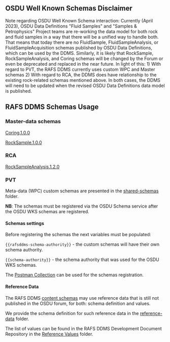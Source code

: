 ## OSDU Well Known Schemas Disclaimer

Note regarding OSDU Well Known Schema interaction: Currently (April 2023), OSDU Data Definitions "Fluid Samples" and "Samples & Petrophysics" Project teams are re-working the data model for both rock and fluid samples in a way that there will be a unified way to handle both. That means that today there are no FluidSample, FluidSampleAnalysis, or FluidSampleAcquisition schemas published by OSDU Data Definitions, which can be used by the DDMS. Similarly, it is likely that RockSample, RockSampleAnalysis, and Coring schemas will be changed by the Forum or even be deprecated and replaced in the near future. In light of this: 1) With regard to PVT, the RAFS DDMS currently uses custom WPC and Master schemas 2) With regard to RCA, the DDMS does have relationship to the existing rock-related schemas mentioned above. In both cases, the DDMS will need to be updated when the revised OSDU Data Definitions data model is published.

## RAFS DDMS Schemas Usage

### Master-data schemas

[Coring.1.0.0](https://community.opengroup.org/osdu/platform/system/schema-service/-/blob/master/deployments/shared-schemas/osdu/master-data/Coring.1.0.0.json)

[RockSample.1.0.0](https://community.opengroup.org/osdu/platform/system/schema-service/-/blob/master/deployments/shared-schemas/osdu/master-data/RockSample.1.0.0.json)

### RCA
[RockSampleAnalysis.1.2.0](https://community.opengroup.org/osdu/platform/system/schema-service/-/blob/master/deployments/shared-schemas/osdu/work-product-component/RockSampleAnalysis.1.2.0.json)

### PVT
Meta-data (WPC) custom schemas are presented in the [shared-schemas](./shared-schemas/rafsddms/work-product-component/) folder.

**NB**: The schemas must be registered via the OSDU Schema service after the OSDU WKS schemas are registered.

#### Schemas settings

Before registering the schemas the next variables must be populated:

`{{rafsddms-schema-authority}}` - the custom schemas will have their own schema authority.

`{{schema-authority}}` - the schema authority that was used for the OSDU WKS schemas.

The [Postman Collection](./rafsddms_schemas_mvp.postman_collection.json) can be used for the schemas registration.

#### Reference Data

The RAFS DDMS [content schemas](https://community.opengroup.org/osdu/platform/domain-data-mgmt-services/rock-and-fluid-sample/rafs-ddms-services/-/tree/main/app/models/data_schemas) may use reference data that is still not published in the OSDU forum, for both: schema definition and values.

We provide the schema definition for such reference data in the [reference-data](./shared-schemas/rafsddms/work-product-component/) folder.

The list of values can be found in the RAFS DDMS Development Document Repository in the [Reference Values](https://gitlab.opengroup.org/osdu/subcommittees/data-def/projects/RAFSDDMSDEV/docs/-/tree/main/Design%20Documents/ReferenceValues/Manifests/reference-data/OPEN) folder.
